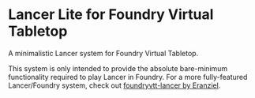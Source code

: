 # Lancer Lite for Foundry Virtual Tabletop

A minimalistic Lancer system for Foundry Virtual Tabletop.

This system is only intended to provide the absolute bare-minimum functionality required to play Lancer in Foundry. For a more fully-featured Lancer/Foundry system, check out [foundryvtt-lancer by Eranziel](https://github.com/Eranziel/foundryvtt-lancer).